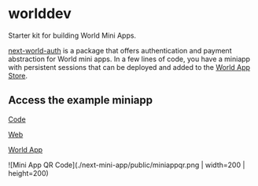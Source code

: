 # worlddev

Starter kit for building World Mini Apps.

[next-world-auth](https://www.npmjs.com/package/next-world-auth) is a package that offers authentication and payment abstraction for World mini apps. In a few lines of code, you have a miniapp with persistent sessions that can be deployed and added to the [World App Store](https://world.org/ecosystem).

## Access the example miniapp

[Code](https://github.com/gip/worlddev/tree/main/next-mini-app)

[Web](https://worlddev.vercel.app/)

[World App](https://worldcoin.org/mini-app?app_id=app_a963cd2077f59caf1146198685eed59a&draft_id=meta_4d75d4955b27044f4ef562e60ad09d17)

![Mini App QR Code](./next-mini-app/public/miniappqr.png | width=200 | height=200)
